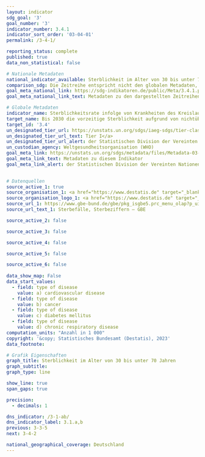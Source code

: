 ```yaml
---
layout: indicator    
sdg_goal: '3'    
goal_number: '3'    
indicator_number: 3.4.1    
indicator_sort_order: '03-04-01'    
permalink: /3-4-1/    

reporting_status: complete    
published: true    
data_non_statistical: false    

# Nationale Metadaten    
national_indicator_available: Sterblichkeit im Alter von 30 bis unter 70 Jahren    
comparison_sdg: Die Zeitreihe entspricht nicht den globalen Metadaten, bietet aber zusätzliche Informationen.    
goal_meta_national_link: https://sdg-indikatoren.de/public/Meta/3.4.1.pdf
goal_meta_national_link_text: Metadaten zu den dargestellten Zeitreihen    

# Globale Metadaten    
indicator_name: Sterblichkeitsrate infolge von Krankheiten des Kreislaufsystems, bösartigen Neubildungen, Diabetes mellitus oder chronischen Atemwegserkrankungen    
target_name: Bis 2030 die vorzeitige Sterblichkeit aufgrund von nichtübertragbaren Krankheiten durch Prävention und Behandlung um ein Drittel senken und die psychische Gesundheit und das Wohlergehen fördern    
target_id: '3.4'    
un_designated_tier_url: https://unstats.un.org/sdgs/iaeg-sdgs/tier-classification/'    
un_designated_tier_url_text: Tier I</a>    
un_designated_tier_url_alert: der Statistischen Division der Vereinten Nationen    
un_custodian_agency: Weltgesundheitsorganisation (WHO)    
goal_meta_link: https://unstats.un.org/sdgs/metadata/files/Metadata-03-04-01.pdf    
goal_meta_link_text: Metadaten zu diesem Indikator    
goal_meta_link_alert: der Statistischen Division der Vereinten Nationen    
    

# Datenquellen
source_active_1: true
source_organisation_1: <a href="https://www.destatis.de" target="_blank"> Statistisches Bundesamt (Destatis) </a>
source_organisation_logo_1: <a href="https://www.destatis.de" target="_blank"><img src="https://sdg-indikatoren.de/public/OrgImgDe/destatis.png" alt="Logo destatis" style="height:60px; width:148px"/></a>
source_url_1: https://www.gbe-bund.de/gbe/pkg_isgbe5.prc_menu_olap?p_uid=gast&p_aid=36812520&p_sprache=D&p_help=3&p_indnr=6&p_indsp=&p_ityp=H&p_fid=
source_url_text_1: Sterbefälle, Sterbeziffern – GBE

source_active_2: false

source_active_3: false

source_active_4: false

source_active_5: false

source_active_6: false
    
data_show_map: False    
data_start_values: 
  - field: type of disease
    value: a) cardiovascular disease
  - field: type of disease
    value: b) cancer
  - field: type of disease
    value: c) diabetes mellitus
  - field: type of disease
    value: d) chronic respiratory disease    
computation_units: "Anzahl in 1 000"    
copyright: '&copy; Statistisches Bundesamt (Destatis), 2023'    
data_footnote:     

# Grafik Eigenschaften    
graph_title: Sterblichkeit im Alter von 30 bis unter 70 Jahren
graph_subtitle:     
graph_type: line    

show_line: true
span_gaps: true

precision:
  - decimals: 1    

dns_indicator: /3-1-ab/
dns_indicator_label: 3.1.a,b
previous: 3-3-5    
next: 3-4-2    

national_geographical_coverage: Deutschland    
---
```


<span></span>
